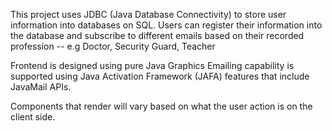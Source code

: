 This project uses JDBC (Java Database Connectivity) to store user information into databases on SQL.
Users can register their information into the database and subscribe to different emails based on their
recorded profession -- e.g Doctor, Security Guard, Teacher

Frontend is designed using pure Java Graphics
Emailing capability is supported using Java Activation Framework (JAFA) features that include JavaMail APIs.

Components that render will vary based on what the user action is on the client side.
